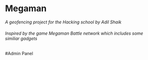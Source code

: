 Megaman 
========

_A geofencing project for the Hacking school by Adil Shaik_ 
###### _Inspired by the game Megaman Battle network which includes some similiar gadgets_

#Admin Panel
